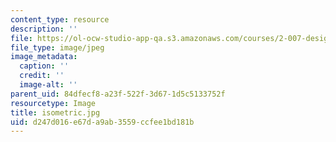 ```yaml
---
content_type: resource
description: ''
file: https://ol-ocw-studio-app-qa.s3.amazonaws.com/courses/2-007-design-and-manufacturing-i-spring-2009/d247d016e67da9ab3559ccfee1bd181b_isometric.jpg
file_type: image/jpeg
image_metadata:
  caption: ''
  credit: ''
  image-alt: ''
parent_uid: 84dfecf8-a23f-522f-3d67-1d5c5133752f
resourcetype: Image
title: isometric.jpg
uid: d247d016-e67d-a9ab-3559-ccfee1bd181b
---
```

